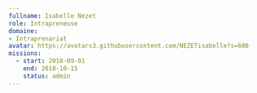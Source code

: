 ```yaml
---
fullname: Isabelle Nezet
role: Intrapreneuse
domaine: 
- Intraprenariat
avatar: https://avatars3.githubusercontent.com/NEZETisabelle?s=600
missions:
  - start: 2018-09-01
    end: 2018-10-15
    status: admin
---
```


